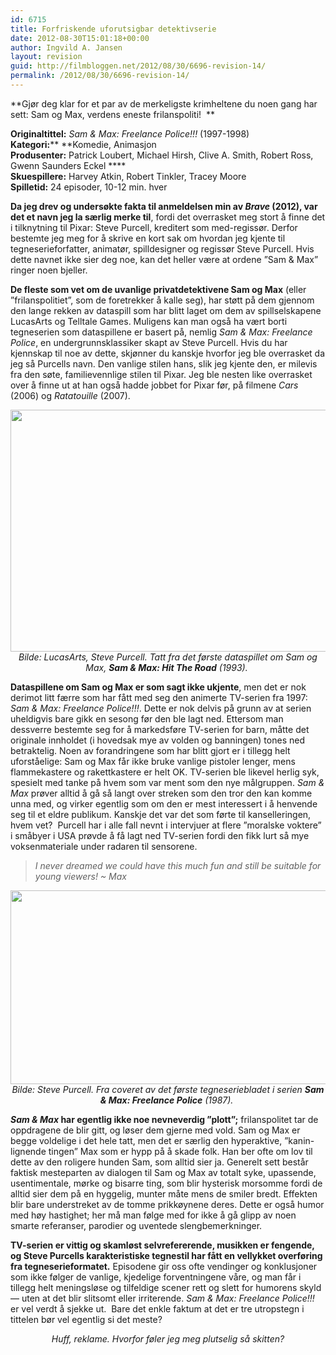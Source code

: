 ```yaml
---
id: 6715
title: Forfriskende uforutsigbar detektivserie
date: 2012-08-30T15:01:18+00:00
author: Ingvild A. Jansen
layout: revision
guid: http://filmbloggen.net/2012/08/30/6696-revision-14/
permalink: /2012/08/30/6696-revision-14/
---
```

**Gjør deg klar for et par av de merkeligste krimheltene du noen gang har sett: Sam og Max, verdens eneste frilanspoliti!  **

**Originaltittel:** _Sam & Max: Freelance Police!!!_ (1997-1998)  
**Kategori:**** **Komedie, Animasjon  
**Produsenter:** Patrick Loubert, Michael Hirsh, Clive A. Smith, Robert Ross, Gwenn Saunders Eckel ****  
**Skuespillere:** Harvey Atkin, Robert Tinkler, Tracey Moore  
**Spilletid:** 24 episoder, 10-12 min. hver

<div class="video-shortcode">
</div>

**Da jeg drev og undersøkte fakta til anmeldelsen min av _Brave_ (2012), var det et navn jeg la særlig merke til**, fordi det overrasket meg stort å finne det i tilknytning til Pixar: Steve Purcell, kreditert som med-regissør. Derfor bestemte jeg meg for å skrive en kort sak om hvordan jeg kjente til tegneserieforfatter, animatør, spilldesigner og regissør Steve Purcell. Hvis dette navnet ikke sier deg noe, kan det heller være at ordene ”Sam & Max” ringer noen bjeller.

**De fleste som vet om de uvanlige privatdetektivene Sam og Max** (eller ”frilanspolitiet”, som de foretrekker å kalle seg), har støtt på dem gjennom den lange rekken av dataspill som har blitt laget om dem av spillselskapene LucasArts og Telltale Games. Muligens kan man også ha vært borti tegneserien som dataspillene er basert på, nemlig _Sam & Max: Freelance Police_, en undergrunnsklassiker skapt av Steve Purcell. Hvis du har kjennskap til noe av dette, skjønner du kanskje hvorfor jeg ble overrasket da jeg så Purcells navn. Den vanlige stilen hans, slik jeg kjente den, er milevis fra den søte, familievennlige stilen til Pixar. Jeg ble nesten like overrasket over å finne ut at han også hadde jobbet for Pixar før, på filmene _Cars_ (2006) og _Ratatouille_ (2007).

<p style="text-align: center">
  <a href="http://filmbloggen.net/?attachment_id=6702" rel="attachment wp-att-6702"><img class="aligncenter size-large wp-image-6702" src="http://filmbloggen.net/wp-content/uploads//2012/08/1308587551-620x387.jpg" alt="" width="620" height="387" /></a><em>Bilde: LucasArts, Steve Purcell. Tatt fra det første dataspillet om Sam og Max, <strong>Sam & Max: Hit The Road</strong> (1993). </em>
</p>

**Dataspillene om Sam og Max er som sagt ikke ukjente**, men det er nok derimot litt færre som har fått med seg den animerte TV-serien fra 1997: _Sam & Max: Freelance Police!!!_. Dette er nok delvis på grunn av at serien uheldigvis bare gikk en sesong før den ble lagt ned. Ettersom man dessverre bestemte seg for å markedsføre TV-serien for barn, måtte det originale innholdet (i hovedsak mye av volden og banningen) tones ned betraktelig. Noen av forandringene som har blitt gjort er i tillegg helt uforståelige: Sam og Max får ikke bruke vanlige pistoler lenger, mens flammekastere og rakettkastere er helt OK. TV-serien ble likevel herlig syk, spesielt med tanke på hvem som var ment som den nye målgruppen. _Sam & Max_ prøver alltid å gå så langt over streken som den tror den kan komme unna med, og virker egentlig som om den er mest interessert i å henvende seg til et eldre publikum. Kanskje det var det som førte til kanselleringen, hvem vet?  Purcell har i alle fall nevnt i intervjuer at flere ”moralske voktere” i småbyer i USA prøvde å få lagt ned TV-serien fordi den fikk lurt så mye voksenmateriale under radaren til sensorene.

> _I never dreamed we could have this much fun and still be suitable for young viewers! ~ Max_

<p style="text-align: center">
  <a href="http://filmbloggen.net/?attachment_id=6703" rel="attachment wp-att-6703"><img class="aligncenter size-large wp-image-6703" src="http://filmbloggen.net/wp-content/uploads//2012/08/sam-and-max-surfin001-730x365-620x310.jpg" alt="" width="620" height="310" /></a><em>Bilde: Steve Purcell. Fra coveret av det første tegneseriebladet i serien <strong>Sam & Max: Freelance Police</strong> (1987). </em>
</p>

<p style="text-align: left">
  <strong><em>Sam & Max</em> har egentlig ikke noe nevneverdig ”plott”;</strong> frilanspolitet tar de oppdragene de blir gitt, og løser dem gjerne med vold. Sam og Max er begge voldelige i det hele tatt, men det er særlig den hyperaktive, ”kanin-lignende tingen” Max som er hypp på å skade folk. Han ber ofte om lov til dette av den roligere hunden Sam, som alltid sier ja. Generelt sett består faktisk mesteparten av dialogen til Sam og Max av totalt syke, upassende, usentimentale, mørke og bisarre ting, som blir hysterisk morsomme fordi de alltid sier dem på en hyggelig, munter måte mens de smiler bredt. Effekten blir bare understreket av de tomme prikkøynene deres. Dette er også humor med høy hastighet; her må man følge med for ikke å gå glipp av noen smarte referanser, parodier og uventede slengbemerkninger.
</p>

**TV-serien er vittig og skamløst selvrefererende, musikken er fengende, og Steve Purcells karakteristiske tegnestil har fått en vellykket overføring fra tegneserieformatet.** Episodene gir oss ofte vendinger og konklusjoner som ikke følger de vanlige, kjedelige forventningene våre, og man får i tillegg helt meningsløse og tilfeldige scener rett og slett for humorens skyld— uten at det blir slitsomt eller irriterende. _Sam & Max: Freelance Police!!!_ er vel verdt å sjekke ut.  Bare det enkle faktum at det er tre utropstegn i tittelen bør vel egentlig si det meste?

<div class="video-shortcode">
</div>

<p style="text-align: center">
  <em>Huff, reklame. Hvorfor føler jeg meg plutselig så skitten?</em>
</p>